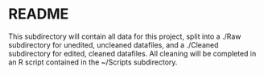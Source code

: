 # README

This subdirectory will contain all data for this project, split into a ./Raw subdirectory for unedited, uncleaned datafiles, and a ./Cleaned subdirectory for edited, cleaned datafiles. All cleaning will be completed in an R script contained in the ~/Scripts subdirectory.